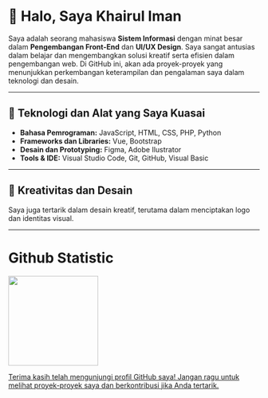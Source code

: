 # 👋 Halo, Saya Khairul Iman

Saya adalah seorang mahasiswa **Sistem Informasi** dengan minat besar dalam **Pengembangan Front-End** dan **UI/UX Design**. Saya sangat antusias dalam belajar dan mengembangkan solusi kreatif serta efisien dalam pengembangan web. Di GitHub ini, akan ada proyek-proyek yang menunjukkan perkembangan keterampilan dan pengalaman saya dalam teknologi dan desain.

---

## 🔧 Teknologi dan Alat yang Saya Kuasai

- **Bahasa Pemrograman:** JavaScript, HTML, CSS, PHP, Python
- **Frameworks dan Libraries:** Vue, Bootstrap
- **Desain dan Prototyping:** Figma, Adobe Ilustrator
- **Tools & IDE:** Visual Studio Code, Git, GitHub, Visual Basic

---

## 🎨 Kreativitas dan Desain

Saya juga tertarik dalam desain kreatif, terutama dalam menciptakan logo dan identitas visual. 

---

# Github Statistic
<p align="left">
    <a href="https://github.com/FoolByte">
      <img height="180em" src="https://github-readme-stats-eight-theta.vercel.app/api?username=penuliscode&show_icons=true&theme=algolia&include_all_commits=true&count_private=true"/>

Terima kasih telah mengunjungi profil GitHub saya! Jangan ragu untuk melihat proyek-proyek saya dan berkontribusi jika Anda tertarik.
